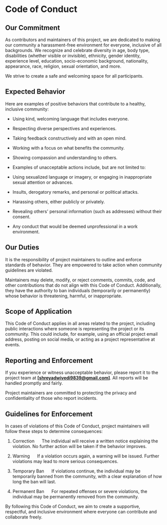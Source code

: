 # Code of Conduct

## Our Commitment
As contributors and maintainers of this project, we are dedicated to making our community a harassment-free environment for everyone, inclusive of all backgrounds. We recognize and celebrate diversity in age, body type, disabilities (whether visible or invisible), ethnicity, gender identity, experience level, education, socio-economic background, nationality, appearance, race, religion, sexual orientation, and more.

We strive to create a safe and welcoming space for all participants.

## Expected Behavior

Here are examples of positive behaviors that contribute to a healthy, inclusive community:

- Using kind, welcoming language that includes everyone.
- Respecting diverse perspectives and experiences.
- Taking feedback constructively and with an open mind.
- Working with a focus on what benefits the community.
- Showing compassion and understanding to others.
- Examples of unacceptable actions include, but are not limited to:

- Using sexualized language or imagery, or engaging in inappropriate sexual attention or advances.
- Insults, derogatory remarks, and personal or political attacks.
- Harassing others, either publicly or privately.
- Revealing others' personal information (such as addresses) without their consent.
- Any conduct that would be deemed unprofessional in a work environment.

## Our Duties
It is the responsibility of project maintainers to outline and enforce standards of behavior. They are empowered to take action when community guidelines are violated.

Maintainers may delete, modify, or reject comments, commits, code, and other contributions that do not align with this Code of Conduct. Additionally, they have the authority to ban individuals (temporarily or permanently) whose behavior is threatening, harmful, or inappropriate.

## Scope of Application
This Code of Conduct applies in all areas related to the project, including public interactions where someone is representing the project or its community. This could include, for example, using an official project email address, posting on social media, or acting as a project representative at events.

## Reporting and Enforcement
If you experience or witness unacceptable behavior, please report it to the project team at **[shreyadwivedi9839@gmail.com]**. All reports will be handled promptly and fairly.

Project maintainers are committed to protecting the privacy and confidentiality of those who report incidents.

## Guidelines for Enforcement
In cases of violations of this Code of Conduct, project maintainers will follow these steps to determine consequences:

1. Correction  
   The individual will receive a written notice explaining the violation. No further action will be taken if the behavior improves.

2. Warning  
   If a violation occurs again, a warning will be issued. Further violations may lead to more serious consequences.

3. Temporary Ban  
   If violations continue, the individual may be temporarily banned from the community, with a clear explanation of how long the ban will last.

4. Permanent Ban  
   For repeated offenses or severe violations, the individual may be permanently removed from the community.

By following this Code of Conduct, we aim to create a supportive, respectful, and inclusive environment where everyone can contribute and collaborate freely.
